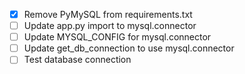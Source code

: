 - [x] Remove PyMySQL from requirements.txt
- [ ] Update app.py import to mysql.connector
- [ ] Update MYSQL_CONFIG for mysql.connector
- [ ] Update get_db_connection to use mysql.connector
- [ ] Test database connection
